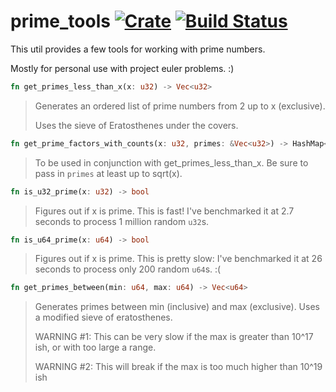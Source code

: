 
# prime_tools [![Crate](https://img.shields.io/crates/v/prime_tools.svg)](https://crates.io/crates/prime_tools) [![Build Status](https://travis-ci.org/danmedani/prime_tools.svg?branch=master)](https://travis-ci.org/danmedani/prime_tools)
This util provides a few tools for working with prime numbers.

Mostly for personal use with project euler problems. :)


```Rust
fn get_primes_less_than_x(x: u32) -> Vec<u32>
```
>Generates an ordered list of prime numbers from 2 up to x (exclusive).
>
>Uses the sieve of Eratosthenes under the covers.



```Rust
fn get_prime_factors_with_counts(x: u32, primes: &Vec<u32>) -> HashMap<u32, u32>
```
>To be used in conjunction with get_primes_less_than_x.
>Be sure to pass in `primes` at least up to sqrt(x).



```Rust
fn is_u32_prime(x: u32) -> bool
```
>Figures out if x is prime.
>This is fast! I've benchmarked it at 2.7 seconds to process 1 million random `u32`s.



```Rust
fn is_u64_prime(x: u64) -> bool
```
>Figures out if x is prime.
>This is pretty slow: I've benchmarked it at 26 seconds to process only 200 random `u64`s. :(



```Rust
fn get_primes_between(min: u64, max: u64) -> Vec<u64>
```
>Generates primes between min (inclusive) and max (exclusive). Uses a modified sieve of eratosthenes.
>
>WARNING #1: This can be very slow if the max is greater than 10^17 ish, or with too large a range.
>
>WARNING #2: This will break if the max is too much higher than 10^19 ish
